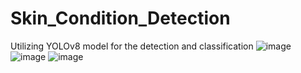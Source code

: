 # Skin_Condition_Detection
Utilizing YOLOv8 model for the detection and classification
![image](https://github.com/user-attachments/assets/b804258d-2f0b-4641-938a-583cf058c04a)
![image](https://github.com/user-attachments/assets/87b0c95e-fe8a-48be-b17d-e47f9d8fa14f)
![image](https://github.com/user-attachments/assets/145e13e2-d34b-4255-a4d1-69b7db9064a6)


